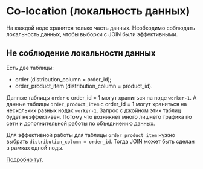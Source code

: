 # Co-location (локальность данных)
На каждой ноде хранится только часть данных.
Необходимо соблюдать локальность данных, чтобы выборки с JOIN были эффективными.

## Не соблюдение локальности данных
Есть две таблицы:
- order (distribution_column = order_id);
- order_product_item (distribution_column = product_id).

Данные таблицы `order` с order_id = 1 могут храниться на ноде `worker-1`.
А данные таблицы `order_product_item` с order_id = 1 могут храниться на нескольких разных нодах `worker-1`.
Запрос с джойном этих таблиц будет неэффективен.
Потому что возникнет много лишнего трафика по сети и дополнительной работы по объединению данных.

Для эффективной работы для таблицы `order_product_item` нужно выбрать `distribution_column = order_id`.
Тогда JOIN может быть сделан в рамках одной ноды.

[Подробно тут](https://docs.citusdata.com/en/v11.1/sharding/data_modeling.html#colocation).
